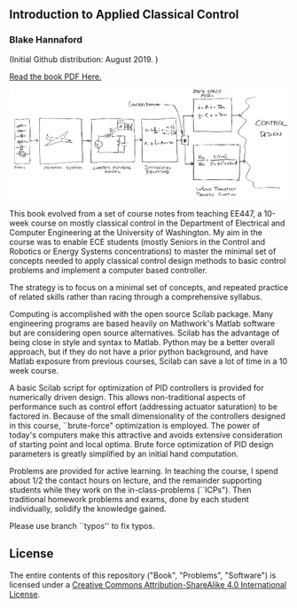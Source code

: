 ## Introduction to Applied Classical Control

### Blake Hannaford


(Initial Github distribution: August 2019. )

[Read the book PDF Here.](./CtlBook.pdf)

![Control Engineering Workflow](Book/figs01/small_workflow.png)

This book evolved from a set of course notes from teaching EE447,
a 10-week course on mostly classical control in the Department of Electrical and Computer Engineering at the University of Washington. My aim in the course was to enable ECE students (mostly Seniors in the Control and Robotics or Energy Systems concentrations) to  master the minimal set of concepts needed to apply  classical control design methods to basic control problems and implement a computer based controller.

The strategy is to focus on a minimal set of concepts, and repeated practice of related skills rather than racing through a comprehensive syllabus. 

Computing is accomplished with the open source Scilab package.  Many engineering programs are based heavily 
on Mathwork's  Matlab software but are considering open source alternatives.  Scilab has the advantage of being close in style and syntax to Matlab.
Python may be a better overall approach, but if they do not have a prior python background, 
and have Matlab exposure from previous courses, Scilab can save a lot of time in a 10 week course.

A basic Scilab script for optimization of PID controllers is provided for numerically driven design.   This allows 
non-traditional aspects of performance such as control effort (addressing actuator saturation) to be factored in. 
Because of the small dimensionality of the controllers designed in this course, 
``brute-force"  optimization is employed.
The power of today's computers make this attractive and avoids extensive 
consideration of starting point and local optima.
Brute force optimization of PID design parameters is
greatly simplified by an initial hand computation.

Problems are provided for active learning.  In teaching the course, I spend about 1/2 the contact
hours on lecture, and the remainder supporting students while they work on the in-class-problems (``ICPs").   Then traditional 
homework problems and exams, done by each student individually,
solidify the knowledge gained. 

Please use branch ``typos'' to fix typos. 

## License

The entire contents of this repository ("Book", "Problems", "Software") 
is licensed under a 
[Creative Commons Attribution-ShareAlike 4.0 International License](http://creativecommons.org/licenses/by-sa/4.0/).




